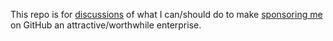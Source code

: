 This repo is for [discussions](https://github.com/donaldguy/sponsorships/discussions) of what I can/should do to make [sponsoring me](https://github.com/sponsors/donaldguy) on GitHub an attractive/worthwhile enterprise.
